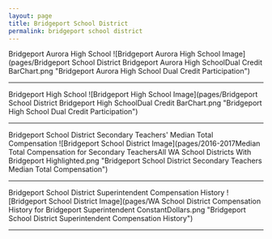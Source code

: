 ```yaml
---
layout: page
title: Bridgeport School District
permalink: bridgeport school district
---
```



Bridgeport Aurora High School
![Bridgeport Aurora High School Image](pages/Bridgeport School District Bridgeport Aurora High SchoolDual Credit BarChart.png "Bridgeport Aurora High School Dual Credit Participation")

___

Bridgeport High School
![Bridgeport High School Image](pages/Bridgeport School District Bridgeport High SchoolDual Credit BarChart.png "Bridgeport High School Dual Credit Participation")

___

Bridgeport School District Secondary Teachers' Median Total Compensation
![Bridgeport School District Image](pages/2016-2017Median Total Compensation for Secondary TeachersAll WA School Districts With Bridgeport Highlighted.png "Bridgeport School District Secondary Teachers Median Total Compensation")

___

Bridgeport School District Superintendent Compensation History
![Bridgeport School District Image](pages/WA School District Compensation History for Bridgeport Superintendent ConstantDollars.png "Bridgeport School District Superintendent Compensation History")

___

